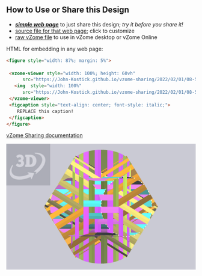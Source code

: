 
## How to Use or Share this Design

 - [***simple web page***](<https://John-Kostick.github.io/vzome-sharing/2022/02/01/08-58-56-90-rods-on-6-axes/>) to just share this design; *try it before you share it!*
 - [source file for that web page](<https://github.com/John-Kostick/vzome-sharing/edit/main/2022/02/01/08-58-56-90-rods-on-6-axes/index.md>); click to customize
 - [raw vZome file](<https://raw.githubusercontent.com/John-Kostick/vzome-sharing/main/2022/02/01/08-58-56-90-rods-on-6-axes/90-rods-on-6-axes.vZome>) to use in vZome desktop or vZome Online
 
 HTML for embedding in any web page:
 ```html
<figure style="width: 87%; margin: 5%">
  
  <vzome-viewer style="width: 100%; height: 60vh" 
       src="https://John-Kostick.github.io/vzome-sharing/2022/02/01/08-58-56-90-rods-on-6-axes/90-rods-on-6-axes.vZome" >
    <img  style="width: 100%"
       src="https://John-Kostick.github.io/vzome-sharing/2022/02/01/08-58-56-90-rods-on-6-axes/90-rods-on-6-axes.png" >
  </vzome-viewer>
  <figcaption style="text-align: center; font-style: italic;">
     REPLACE this caption!
  </figcaption>
</figure>

 ```

[vZome Sharing documentation](https://vzome.github.io/vzome/sharing.html#how-it-works)

![Image](<90-rods-on-6-axes.png>)

